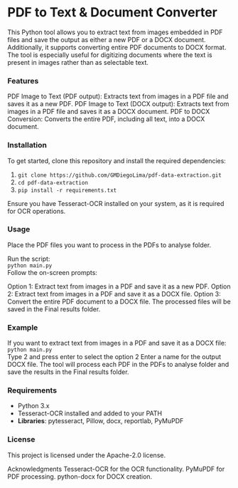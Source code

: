 # PDF to Text & Document Converter
This Python tool allows you to extract text from images embedded in PDF files and save the output as either a new PDF or a DOCX document. Additionally, it supports converting entire PDF documents to DOCX format. The tool is especially useful for digitizing documents where the text is present in images rather than as selectable text.

### Features
PDF Image to Text (PDF output): Extracts text from images in a PDF file and saves it as a new PDF.
PDF Image to Text (DOCX output): Extracts text from images in a PDF file and saves it as a DOCX document.
PDF to DOCX Conversion: Converts the entire PDF, including all text, into a DOCX document.


### Installation
To get started, clone this repository and install the required dependencies:
1. `git clone https://github.com/GMDiegoLima/pdf-data-extraction.git`<br>
2. `cd pdf-data-extraction`<br>
3. `pip install -r requirements.txt`

Ensure you have Tesseract-OCR installed on your system, as it is required for OCR operations.

### Usage
Place the PDF files you want to process in the PDFs to analyse folder.

Run the script:
<br>`python main.py`<br>
Follow the on-screen prompts:

Option 1: Extract text from images in a PDF and save it as a new PDF.
Option 2: Extract text from images in a PDF and save it as a DOCX file.
Option 3: Convert the entire PDF document to a DOCX file.
The processed files will be saved in the Final results folder.

### Example
If you want to extract text from images in a PDF and save it as a DOCX file:
<br>`python main.py`<br>
Type 2 and press enter to select the option 2
Enter a name for the output DOCX file.
The tool will process each PDF in the PDFs to analyse folder and save the results in the Final results folder.

### Requirements
- Python 3.x<br>
- Tesseract-OCR installed and added to your PATH
- **Libraries**: pytesseract, Pillow, docx, reportlab, PyMuPDF

### License
This project is licensed under the Apache-2.0 license.

Acknowledgments
Tesseract-OCR for the OCR functionality.
PyMuPDF for PDF processing.
python-docx for DOCX creation.
